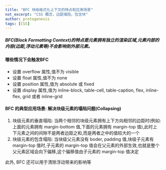 ```yaml
---
title: "BFC 块级格式化上下文的特点和应用场景"
not_excerpt: "CSS 概念，边距塌陷，包含块"
author: protogenesis
tags: [CSS]
---
```


##### BFC(Block Formatting Context)的特点是元素拥有独立的渲染区域,元素内部的内容(边距,浮动元素等)不会影响到外部元素。

#### 哪些情况下会触发BFC

- 设置 overflow 属性,值不为 visible
- 设置 float 属性,值不为 none
- 设置 position 属性,值为 absolute 或 fixed
- 设置 display 属性,值为 inline-block, table-cell, table-caption, flex, inline-flex, grid 或者 inline-grid

#### BFC 的典型应用场景: 解决块级元素的塌陷问题(Collapsing)

1. 块级元素的垂直塌陷: 当两个相邻的块级元素拥有上下方向相邻的边距时(例如:上面的元素拥有 margin-bottom 值,下面的元素拥有 margin-top 值),此时上下元素之间的间隙不是两者边距之和,而是两者之中的值较大的一个
2. 块级元素的包含塌陷: 当块级父元素没有 boder, padding 值,块级子元素有 margin-top 值时,子元素的 margin-top 值会在父元素的外部生效,也就是整个父元素区域会向下偏移,这个偏移值由子元素的 margin-top 值决定

此外, BFC 还可以用于清除浮动带来的影响等